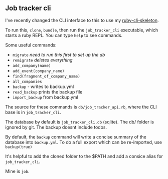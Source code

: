 ## Job tracker cli

I've recently changed the CLI interface to this to use my [ruby-cli-skeleton](http://github.com/maxpleaner/ruby-cli-skeleton).

To run this, `clone`, `bundle`, then run the `job_tracker_cli` executable, which starts
a ruby REPL. You can type `help` to see commands.

Some useful commands:
- `migrate` _need to run this first to set up the db_
- `remigrate` _deletes everything_
- `add_company(name)`
- `add_event(company_name)`
- `find(fragment_of_company_name)`
- `all_companies`
- `backup` - writes to backup.yml
- `read_backup` prints the backup file
- `import_backup` from backup.yml

The source for these commands is `db/job_tracker_api.rb`, where the CLI
base is in `job_tracker_cli`.

The database by default is `job_tracker_cli.db` (sqlite). The db/ folder is ignored by git.
The backup doesnt include todos.

By default, the `backup` command will write a concise summary of the database into
`backup.yml`. To do a full export which can be re-imported, use `backup(true)`

It's helpful to add the cloned folder to the $PATH and add a consice alias for `job_tracker_cli`.

Mine is `job`.
